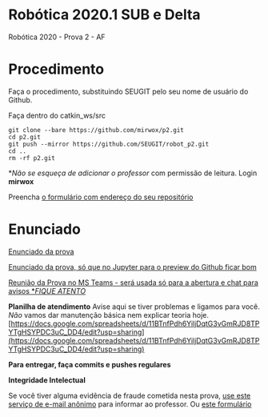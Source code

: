 # Robótica 2020.1 SUB e Delta

Robótica 2020 - Prova 2 - AF 

# Procedimento

Faça o procedimento, substituindo SEUGIT pelo seu nome de usuário do Github.

Faça dentro do catkin_ws/src 

    git clone --bare https://github.com/mirwox/p2.git
    cd p2.git
    git push --mirror https://github.com/SEUGIT/robot_p2.git
    cd ..
    rm -rf p2.git

**Não se esqueça de adicionar o professor* com permissão de leitura.  Login **mirwox**

Preencha [o formulário com endereço do seu repositório](https://forms.gle/B5mdMCHkZvurYs329)


# Enunciado


[Enunciado da prova](enunciado.md)

[Enunciado da prova, só que no Jupyter para o preview do Github ficar bom](enunciado.ipynb)

[Reunião da Prova no MS Teams - será usada só para a abertura e chat para avisos **FIQUE ATENTO*](https://teams.microsoft.com/l/meetup-join/19%3a67ebe166c6a842f3b73049ca866d18ef%40thread.tacv2/1592378253715?context=%7b%22Tid%22%3a%226370a6c0-7b90-4709-bd6e-59c28ede833b%22%2c%22Oid%22%3a%2221f99fa6-8962-4ed4-8e67-b6d467b5d276%22%7d)

**Planilha de atendimento**
Avise aqui se tiver problemas e ligamos para você. *Não* vamos dar manutenção básica nem explicar teoria hoje.   [https://docs.google.com/spreadsheets/d/11BTnfPdh6YiljDqtG3vGmRJD8TPYTgHSYPDC3uC_DD4/edit?usp=sharing](https://docs.google.com/spreadsheets/d/11BTnfPdh6YiljDqtG3vGmRJD8TPYTgHSYPDC3uC_DD4/edit?usp=sharing)

**Para entregar, faça commits e pushes regulares**

**Integridade Intelectual**

Se você tiver alguma evidência de fraude cometida nesta prova, [use este serviço de e-mail anônimo](https://www.guerrillamail.com/pt/compose)  para informar ao professor.  Ou [este formulário](https://forms.gle/JPhqjPmuKAHxmvwZ9)